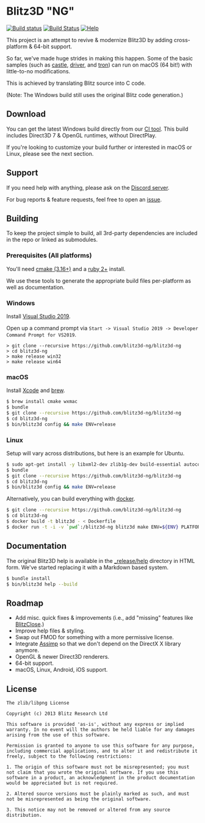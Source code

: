 # Blitz3D "NG"
[![Build status](https://ci.appveyor.com/api/projects/status/ww8qjywqm6rb5rnu/branch/master?svg=true)](https://ci.appveyor.com/project/kfprimm/blitz3d-ng-gj3xh/branch/master)
[![Build Status](https://travis-ci.org/blitz3d-ng/blitz3d-ng.svg?branch=master)](https://travis-ci.org/blitz3d-ng/blitz3d-ng)
[![Help](https://img.shields.io/badge/help-discord-7289DA.svg?logo=discord)](https://discord.gg/E6kTHXn)

This project is an attempt to revive & modernize Blitz3D by adding cross-platform & 64-bit support.

So far, we've made huge strides in making this happen. Some of the basic samples (such as [castle](_release/samples/mak/castle), [driver](_release/samples/driver), and [tron](_release/samples/mak/tron)) can run on macOS (64 bit!) with little-to-no modifications.

This is achieved by translating Blitz source into C code.

(Note: The Windows build still uses the original Blitz code generation.)

## Download

You can get the latest Windows build directly from our [CI tool](https://ci.appveyor.com/api/projects/kfprimm/blitz3d-ng-gj3xh/artifacts/release.zip?branch=master&job=Environment:%20TOOLSET=vs2019;%20Configuration:%20release;%20Platform:%20win32). This build includes Direct3D 7 & OpenGL runtimes, without DirectPlay.

If you're looking to customize your build further or interested in macOS or Linux, please see the next section.

## Support

If you need help with anything, please ask on the [Discord server](https://discord.gg/E6kTHXn).

For bug reports & feature requests, feel free to open an [issue](https://github.com/blitz3d-ng/blitz3d-ng/issues).

## Building

To keep the project simple to build, all 3rd-party dependencies are included in the repo or linked as submodules.

### Prerequisites (All platforms)

You'll need [cmake (3.16+)](https://cmake.org/download/) and a [ruby 2+](https://www.ruby-lang.org/en/) install.

We use these tools to generate the appropriate build files per-platform as well as documentation.

### Windows

Install [Visual Studio 2019](https://www.visualstudio.com/vs/community/).

Open up a command prompt via `Start -> Visual Studio 2019 -> Developer Command Prompt for VS2019`.

```
> git clone --recursive https://github.com/blitz3d-ng/blitz3d-ng
> cd blitz3d-ng
> make release win32
> make release win64
```

### macOS

Install [Xcode](https://developer.apple.com/xcode/) and [brew](http://brew.sh/).

```bash
$ brew install cmake wxmac
$ bundle
$ git clone --recursive https://github.com/blitz3d-ng/blitz3d-ng
$ cd blitz3d-ng
$ bin/blitz3d config && make ENV=release
```

### Linux

Setup will vary across distributions, but here is an example for Ubuntu.

```bash
$ sudo apt-get install -y libxml2-dev zlib1g-dev build-essential autoconf libtool gettext autopoint gperf cmake clang libwxgtk3.0-gtk3-dev libxrandr-dev libxinerama-dev libxcursor-dev uuid-dev libfontconfig1-dev
$ bundle
$ git clone --recursive https://github.com/blitz3d-ng/blitz3d-ng
$ cd blitz3d-ng
$ bin/blitz3d config && make ENV=release
```

Alternatively, you can build everything with [docker](https://docker.io).

```bash
$ git clone --recursive https://github.com/blitz3d-ng/blitz3d-ng
$ cd blitz3d-ng
$ docker build -t blitz3d - < Dockerfile
$ docker run -t -i -v `pwd`:/blitz3d-ng blitz3d make ENV=${ENV} PLATFORM=linux
```

## Documentation

The original Blitz3D help is available in the [\_release/help](_release/help) directory in HTML form. We've started replacing it with a Markdown based system.

```bash
$ bundle install
$ bin/blitz3d help --build
```

## Roadmap

- Add misc. quick fixes & improvements (i.e., add "missing" features like [BlitzClose](http://www.blitzbasic.com/codearcs/codearcs.php?code=832).)
- Improve help files & styling.
- Swap out FMOD for something with a more permissive license.
- Integrate [Assimp](http://www.assimp.org/) so that we don't depend on the DirectX X library anymore.
- OpenGL & newer Direct3D renderers.
- 64-bit support.
- macOS, Linux, Android, iOS support.

## License

```
The zlib/libpng License

Copyright (c) 2013 Blitz Research Ltd

This software is provided 'as-is', without any express or implied warranty. In no event will the authors be held liable for any damages arising from the use of this software.

Permission is granted to anyone to use this software for any purpose, including commercial applications, and to alter it and redistribute it freely, subject to the following restrictions:

1. The origin of this software must not be misrepresented; you must not claim that you wrote the original software. If you use this software in a product, an acknowledgment in the product documentation would be appreciated but is not required.

2. Altered source versions must be plainly marked as such, and must not be misrepresented as being the original software.

3. This notice may not be removed or altered from any source distribution.
```
